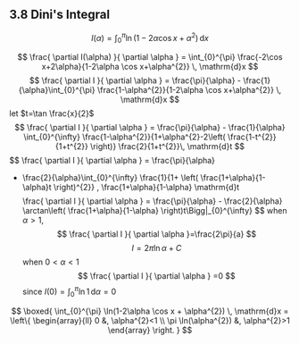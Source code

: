 ## 3.8 Dini's Integral

$$
I(\alpha) = \int_{0}^{\pi} \ln(1-2\alpha \cos x + \alpha^{2}) \, \mathrm{d}x 
$$

$$
\frac{ \partial I(\alpha) }{ \partial \alpha } =
\int_{0}^{\pi} \frac{-2\cos x+2\alpha}{1-2\alpha \cos x+\alpha^{2}} \, \mathrm{d}x 
$$
$$
\frac{ \partial I }{ \partial \alpha } = \frac{\pi}{\alpha} - \frac{1}{\alpha}\int_{0}^{\pi} \frac{1-\alpha^{2}}{1-2\alpha \cos x+\alpha^{2}} \, \mathrm{d}x 
$$
let $t=\tan \frac{x}{2}$
$$
\frac{ \partial I }{ \partial \alpha } = \frac{\pi}{\alpha} - \frac{1}{\alpha} \int_{0}^{\infty} \frac{1-\alpha^{2}}{1+\alpha^{2}-2\left( \frac{1-t^{2}}{1+t^{2}} \right)} \frac{2}{1+t^{2}}\, \mathrm{d}t 
$$
$$
\frac{ \partial I }{ \partial \alpha } = \frac{\pi}{\alpha}
- \frac{2}{\alpha}\int_{0}^{\infty} \frac{1}{1+ \left( \frac{1+\alpha}{1-\alpha}t \right)^{2}} \, \frac{1+\alpha}{1-\alpha} \mathrm{d}t 
$$
$$
\frac{ \partial I }{ \partial \alpha } = \frac{\pi}{\alpha} - \frac{2}{\alpha} \arctan\left( \frac{1+\alpha}{1-\alpha} \right)t\Bigg|_{0}^{\infty} 
$$
when $\alpha>1$, 
$$
\frac{ \partial I }{ \partial \alpha }=\frac{2\pi}{a}
$$
$$
I=2\pi \ln \alpha+C
$$
when $0<\alpha<1$
$$
\frac{ \partial I }{ \partial \alpha } =0
$$
since $I(0)=\int_{0}^{\pi} \ln {1} \, \mathrm{d}\alpha=0$

$$
\boxed{
\int_{0}^{\pi} \ln(1-2\alpha \cos x + \alpha^{2}) \, \mathrm{d}x =
\left\{  
\begin{array}{ll}
0 &, \alpha^{2}<1 \\
\pi \ln(\alpha^{2}) &, \alpha^{2}>1
\end{array}
\right.
}
$$

